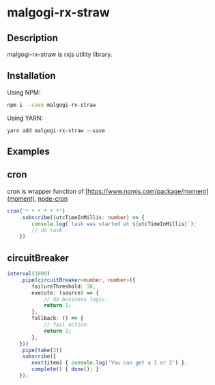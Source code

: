 # malgogi-rx-straw

## Description

malgogi-rx-straw is rxjs utility library.


## Installation

Using NPM:

```bash
npm i --save malgogi-rx-straw 
```

Using YARN:
```
yarn add malgogi-rx-straw --save
```

## Examples

## cron

cron is wrapper function of [https://www.npmjs.com/package/moment](moment), [node-cron](https://www.npmjs.com/package/node-cron)

```typescript
cron('* * * * * *')
    .subscribe((utcTimeInMillis: number) => {
        console.log(`task was started at ${utcTimeInMillis}`);
        // do task
    })
```

## circuitBreaker

```typescript
interval(1000)
    .pipe(circuitBreaker<number, number>({
        failureThreshold: 30,
        execute: (source) => { 
            // do business logic.
            return 1;
        },
        fallback: () => {
            // fail action.
            return 2;
        },
    }))
    .pipe(take(3))
    .subscribe({
        next(item) { console.log('You can get a 1 or 2') },
        complete() { done(); }
    });
```
